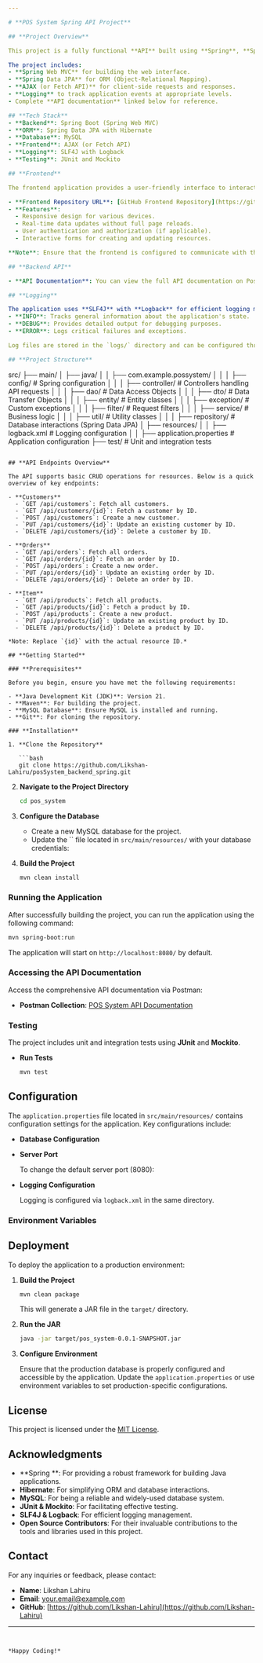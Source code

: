 ```yaml
---

# **POS System Spring API Project**

## **Project Overview**

This project is a fully functional **API** built using **Spring**, **Spring Data JPA**, and **Hibernate** for database management with **MySQL**. The API provides endpoints for managing customers, orders, and other resources in a POS (Point of Sale) system.

The project includes:
- **Spring Web MVC** for building the web interface.
- **Spring Data JPA** for ORM (Object-Relational Mapping).
- **AJAX (or Fetch API)** for client-side requests and responses.
- **Logging** to track application events at appropriate levels.
- Complete **API documentation** linked below for reference.

## **Tech Stack**
- **Backend**: Spring Boot (Spring Web MVC)
- **ORM**: Spring Data JPA with Hibernate
- **Database**: MySQL
- **Frontend**: AJAX (or Fetch API)
- **Logging**: SLF4J with Logback
- **Testing**: JUnit and Mockito

## **Frontend**

The frontend application provides a user-friendly interface to interact with the RESTful API. It communicates with the backend using AJAX (or Fetch API) to perform asynchronous operations, ensuring a smooth and responsive user experience.

- **Frontend Repository URL**: [GitHub Frontend Repository](https://github.com/Likshan-Lahiru/pos_system.git)
- **Features**:
  - Responsive design for various devices.
  - Real-time data updates without full page reloads.
  - User authentication and authorization (if applicable).
  - Interactive forms for creating and updating resources.

**Note**: Ensure that the frontend is configured to communicate with the backend API's base URL. You might need to update environment variables or configuration files in the frontend project to point to the correct API endpoints.

## **Backend API**

- **API Documentation**: You can view the full API documentation on Postman [here](https://www.postman.com/supply-engineer-31331527/possystem-spring/collection/vc5wb07/possystem-spring?action=share&creator=36186170).

## **Logging**

The application uses **SLF4J** with **Logback** for efficient logging management. Each log entry is categorized by levels such as:
- **INFO**: Tracks general information about the application's state.
- **DEBUG**: Provides detailed output for debugging purposes.
- **ERROR**: Logs critical failures and exceptions.

Log files are stored in the `logs/` directory and can be configured through the `logback.xml` file.

## **Project Structure**

```
src/
├── main/
│   ├── java/
│   │   ├── com.example.possystem/
│   │   │   ├── config/        # Spring configuration
│   │   │   ├── controller/    # Controllers handling API requests
│   │   │   ├── dao/           # Data Access Objects
│   │   │   ├── dto/           # Data Transfer Objects
│   │   │   ├── entity/        # Entity classes
│   │   │   ├── exception/     # Custom exceptions
│   │   │   ├── filter/        # Request filters
│   │   │   ├── service/       # Business logic
│   │   │   ├── util/          # Utility classes
│   │   │   ├── repository/    # Database interactions (Spring Data JPA)
│   ├── resources/
│   │   ├── logback.xml        # Logging configuration
│   │   ├── application.properties  # Application configuration
├── test/                        # Unit and integration tests
```

## **API Endpoints Overview**

The API supports basic CRUD operations for resources. Below is a quick overview of key endpoints:

- **Customers**
  - `GET /api/customers`: Fetch all customers.
  - `GET /api/customers/{id}`: Fetch a customer by ID.
  - `POST /api/customers`: Create a new customer.
  - `PUT /api/customers/{id}`: Update an existing customer by ID.
  - `DELETE /api/customers/{id}`: Delete a customer by ID.

- **Orders**
  - `GET /api/orders`: Fetch all orders.
  - `GET /api/orders/{id}`: Fetch an order by ID.
  - `POST /api/orders`: Create a new order.
  - `PUT /api/orders/{id}`: Update an existing order by ID.
  - `DELETE /api/orders/{id}`: Delete an order by ID.

- **Item**
  - `GET /api/products`: Fetch all products.
  - `GET /api/products/{id}`: Fetch a product by ID.
  - `POST /api/products`: Create a new product.
  - `PUT /api/products/{id}`: Update an existing product by ID.
  - `DELETE /api/products/{id}`: Delete a product by ID.

*Note: Replace `{id}` with the actual resource ID.*

## **Getting Started**

### **Prerequisites**

Before you begin, ensure you have met the following requirements:

- **Java Development Kit (JDK)**: Version 21.
- **Maven**: For building the project.
- **MySQL Database**: Ensure MySQL is installed and running.
- **Git**: For cloning the repository.

### **Installation**

1. **Clone the Repository**

   ```bash
   git clone https://github.com/Likshan-Lahiru/posSystem_backend_spring.git
   ```

2. **Navigate to the Project Directory**

   ```bash
   cd pos_system
   ```

3. **Configure the Database**

   - Create a new MySQL database for the project.
   - Update the `` file located in `src/main/resources/` with your database credentials:

   

4. **Build the Project**

   ```bash
   mvn clean install
   ```

### **Running the Application**

After successfully building the project, you can run the application using the following command:

```bash
mvn spring-boot:run
```

The application will start on `http://localhost:8080/` by default.

### **Accessing the API Documentation**

Access the comprehensive API documentation via Postman:

- **Postman Collection**: [POS System API Documentation](https://www.postman.com/supply-engineer-31331527/possystem-spring/collection/vc5wb07/possystem-spring?action=share&creator=36186170)

### **Testing**

The project includes unit and integration tests using **JUnit** and **Mockito**.

- **Run Tests**

  ```bash
  mvn test
  ```

## **Configuration**



The `application.properties` file located in `src/main/resources/` contains configuration settings for the application. Key configurations include:

- **Database Configuration**

 
- **Server Port**

  To change the default server port (8080):



- **Logging Configuration**

  Logging is configured via `logback.xml` in the same directory.

### **Environment Variables**



## **Deployment**

To deploy the application to a production environment:

1. **Build the Project**

   ```bash
   mvn clean package
   ```

   This will generate a JAR file in the `target/` directory.

2. **Run the JAR**

   ```bash
   java -jar target/pos_system-0.0.1-SNAPSHOT.jar
   ```

3. **Configure Environment**

   Ensure that the production database is properly configured and accessible by the application. Update the `application.properties` or use environment variables to set production-specific configurations.



## **License**

This project is licensed under the [MIT License](LICENSE).

## **Acknowledgments**

- **Spring **: For providing a robust framework for building Java applications.
- **Hibernate**: For simplifying ORM and database interactions.
- **MySQL**: For being a reliable and widely-used database system.
- **JUnit & Mockito**: For facilitating effective testing.
- **SLF4J & Logback**: For efficient logging management.
- **Open Source Contributors**: For their invaluable contributions to the tools and libraries used in this project.

## **Contact**

For any inquiries or feedback, please contact:

- **Name**: Likshan Lahiru
- **Email**: [your.email@example.com](mailto:lahiru212001email@example.com)
- **GitHub**: [https://github.com/Likshan-Lahiru](https://github.com/Likshan-Lahiru)

---
```


*Happy Coding!*
